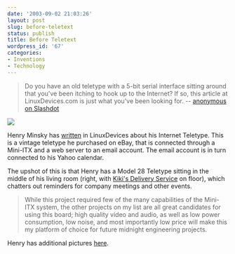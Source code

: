 ```yaml
---
date: '2003-09-02 21:03:26'
layout: post
slug: before-teletext
status: publish
title: Before Teletext
wordpress_id: '67'
categories:
- Inventions
- Technology
---
```


> Do you have an old teletype with a 5-bit serial interface sitting around that you've been itching to hook up to the Internet?  If so, this article at LinuxDevices.com is just what you've been looking for. -- [anonymous on Slashdot](http://developers.slashdot.org/developers/03/08/21/0129209.shtml?tid=106&tid;=126&tid;=137&tid;=185)

![](http://osteele.com/images/2003/linux-teletype-thm.jpg)

Henry Minsky has [written](http://www.linuxdevices.com/news/NS2384631403.html) in LinuxDevices about his Internet Teletype.  This is a vintage teletype he purchased on eBay, that is connected through a Mini-ITX and a web server to an email account.  The email account is in turn connected to his Yahoo calendar.

The upshot of this is that Henry has a Model 28 Teletype sitting in the middle of his living room (right, with [Kiki's Delivery Service](http://www.amazon.com/exec/obidos/ASIN/B00005JM2O) on floor), which chatters out reminders  for company meetings and other events.

> While this project required few of the many capabilities of the Mini-ITX system, the other projects on my list are all great candidates for using this board; high quality video and audio, as well as low power consumption, low noise, and most importantly low price will make this my platform of choice for future midnight engineering projects.

Henry has additional pictures [here](http://www.ai.mit.edu/people/hqm/japan/teletype/).

